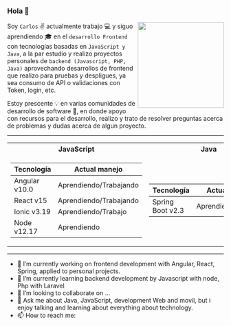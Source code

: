 ### Hola 👋  


<img align="right" width="200" height="200" src="https://media1.tenor.com/images/2b56e1f91ab8d849c147a87605ac0809/tenor.gif?itemid=12839536">


Soy ```Carlos``` :v: actualmente trabajo :computer: y siguo aprendiendo :mortar_board: en el ```desarrollo Frontend``` con tecnologías basadas en ```JavaScript y Java```, a la par estudio y realizo proyectos personales de ```backend (Javascript, PHP, Java)``` aprovechando desarrollos de frontend que realizo para pruebas y despligues, ya sea consumo de API o validaciones con Token, login, etc.

Estoy prescente :bulb: en varias comunidades de desarrollo de software :space_invader:, en donde apoyo con recursos para el desarrollo, realizo y trato de resolver preguntas acerca de problemas y dudas acerca de algun proyecto.

---


<table>
  <tr> <th>JavaScript</th> <th>Java</th> <th>PHP</th> </tr>
<tr><td>

| Tecnología  | Actual manejo |
| ------------- | ------------- |
| Angular v10.0  | Aprendiendo/Trabajando |
| React v15  | Aprendiendo/Trabajando |
|  Ionic v3.19 | Aprendiendo/Trabajo|
|  Node v12.17 | Aprendiendo|

</td><td>

| Tecnología | Actual manejo |
| ------------- | ------------- |
| Spring Boot v2.3 | Aprendiendo/Trabajo |

</td><td>
  
| Tecnología | Actual manejo |
| ------------- | ------------- |
|  Laravel v5.4  | Aprendiendo |

</td></tr> </table>

---

- 🔭 I’m currently working on frontend development with Angular, React, Spring, applied to personal projects.
- 🌱 I’m currently learning backend development by Javascript with node, Php with Laravel
- 👯 I’m looking to collaborate on ...
- 💬 Ask me about Java, JavaScript, development Web and movil, but i enjoy talking and learning about everything about technology.
- 📫 How to reach me: 


